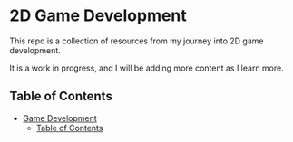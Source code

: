 # 2D Game Development

This repo is a collection of resources from my journey into 2D game development.

It is a work in progress, and I will be adding more content as I learn more.

## Table of Contents

- [Game Development](#game-development)
  - [Table of Contents](#table-of-contents)
